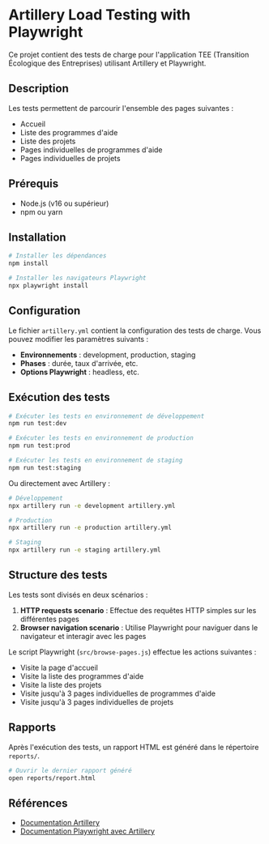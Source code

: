# Artillery Load Testing with Playwright

Ce projet contient des tests de charge pour l'application TEE (Transition Écologique des Entreprises) utilisant Artillery et Playwright.

## Description

Les tests permettent de parcourir l'ensemble des pages suivantes :
- Accueil
- Liste des programmes d'aide
- Liste des projets
- Pages individuelles de programmes d'aide
- Pages individuelles de projets

## Prérequis

- Node.js (v16 ou supérieur)
- npm ou yarn

## Installation

```bash
# Installer les dépendances
npm install

# Installer les navigateurs Playwright
npx playwright install
```

## Configuration

Le fichier `artillery.yml` contient la configuration des tests de charge. Vous pouvez modifier les paramètres suivants :

- **Environnements** : development, production, staging
- **Phases** : durée, taux d'arrivée, etc.
- **Options Playwright** : headless, etc.

## Exécution des tests

```bash
# Exécuter les tests en environnement de développement
npm run test:dev

# Exécuter les tests en environnement de production
npm run test:prod

# Exécuter les tests en environnement de staging
npm run test:staging
```

Ou directement avec Artillery :

```bash
# Développement
npx artillery run -e development artillery.yml

# Production
npx artillery run -e production artillery.yml

# Staging
npx artillery run -e staging artillery.yml
```

## Structure des tests

Les tests sont divisés en deux scénarios :

1. **HTTP requests scenario** : Effectue des requêtes HTTP simples sur les différentes pages
2. **Browser navigation scenario** : Utilise Playwright pour naviguer dans le navigateur et interagir avec les pages

Le script Playwright (`src/browse-pages.js`) effectue les actions suivantes :
- Visite la page d'accueil
- Visite la liste des programmes d'aide
- Visite la liste des projets
- Visite jusqu'à 3 pages individuelles de programmes d'aide
- Visite jusqu'à 3 pages individuelles de projets

## Rapports

Après l'exécution des tests, un rapport HTML est généré dans le répertoire `reports/`.

```bash
# Ouvrir le dernier rapport généré
open reports/report.html
```

## Références

- [Documentation Artillery](https://www.artillery.io/docs)
- [Documentation Playwright avec Artillery](https://www.artillery.io/docs/reference/engines/playwright)

